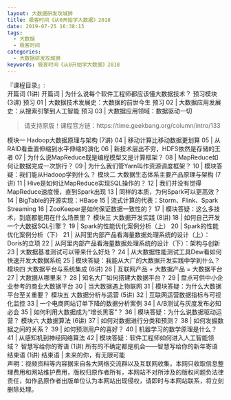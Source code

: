 ```yaml
---
layout: 大数据研发攻城狮
title: 极客时间《从0开始学大数据》2018        
date: 2019-07-25 16:38:13
tags:
  - 大数据
  - 极客时间
categories:
  - 大数据研发攻城狮
keywords: 极客时间《从0开始学大数据》2018        
---
```

『课程目录』:  
开篇词 (1讲)
开篇词 | 为什么说每个软件工程师都应该懂大数据技术？
预习模块 (3讲)
预习 01 | 大数据技术发展史：大数据的前世今生
预习 02 | 大数据应用发展史：从搜索引擎到人工智能
预习 03 | 大数据应用领域：数据驱动一切
<!-- more -->   
<blockquote class="blockquote-center">
请支持原版！课程官方链：https://time.geekbang.org/column/intro/133</blockquote>
</blockquote>
模块一 Hadoop大数据原理与架构 (7讲)
04 | 移动计算比移动数据更划算
05 | 从RAID看垂直伸缩到水平伸缩的演化
06 | 新技术层出不穷，HDFS依然是存储的王者
07 | 为什么说MapReduce既是编程模型又是计算框架？
08 | MapReduce如何让数据完成一次旅行？
09 | 为什么我们管Yarn叫作资源调度框架？
10 | 模块答疑：我们能从Hadoop学到什么？
模块二 大数据生态体系主要产品原理与架构 (7讲)
11 | Hive是如何让MapReduce实现SQL操作的？
12 | 我们并没有觉得MapReduce速度慢，直到Spark出现
13 | 同样的本质，为何Spark可以更高效？
14 | BigTable的开源实现：HBase
15 | 流式计算的代表：Storm、Flink、Spark Streaming
16 | ZooKeeper是如何保证数据一致性的？
17 | 模块答疑：这么多技术，到底都能用在什么场景里？
模块三 大数据开发实践 (8讲)
18 | 如何自己开发一个大数据SQL引擎？
19 | Spark的性能优化案例分析（上）
20 | Spark的性能优化案例分析（下）
21 | 从阿里内部产品看海量数据处理系统的设计（上）：Doris的立项
22 | 从阿里内部产品看海量数据处理系统的设计（下）：架构与创新
23 | 大数据基准测试可以带来什么好处？
24 | 从大数据性能测试工具Dew看如何快速开发大数据系统
25 | 模块答疑：我能从大厂的大数据开发实践中学到什么？
模块四 大数据平台与系统集成 (6讲)
26 | 互联网产品 + 大数据产品 = 大数据平台
27 | 大数据从哪里来？
28 | 知名大厂如何搭建大数据平台？
29 | 盘点可供中小企业参考的商业大数据平台
30 | 当大数据遇上物联网
31 | 模块答疑：为什么大数据平台至关重要？
模块五 大数据分析与运营 (5讲)
32 | 互联网运营数据指标与可视化监控
33 | 一个电商网站订单下降的数据分析案例
34 | A/B测试与灰度发布必知必会
35 | 如何利用大数据成为“增长黑客”？
36 | 模块答疑：为什么说数据驱动运营？
模块六 大数据算法 (6讲)
37 | 如何对数据进行分类和预测？
38 | 如何发掘数据之间的关系？
39 | 如何预测用户的喜好？
40 | 机器学习的数学原理是什么？
41 | 从感知机到神经网络算法
42 | 模块答疑：软件工程师如何进入人工智能领域？
智慧写给你的寄语 (1讲)
所有的不确定都是机会——智慧写给你的新年寄语
结束语 (1讲)
结束语 | 未来的你，有无限可能



<div class="post-copyright">
    <div class="post-copyright__author">
      <span class="post-copyright-meta">声明：视频资料等内容据来自各大网络交流群以及互联网收集，本网只收取信息整理费用和网站维护费用，版权归原作者所有，本网站不对所涉及的版权问题负法律责任，如作品原作者出版单位认为本网站出现侵权，请即时与本网站联系，将立刻删除处理。 </span>
    </div>
</div>

<blockquote class="blockquote-center">

</blockquote>

